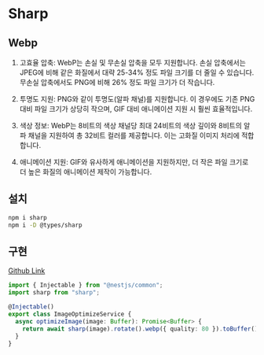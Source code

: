 # Sharp

## Webp

1. 고효율 압축: WebP는 손실 및 무손실 압축을 모두 지원합니다. 손실 압축에서는 JPEG에 비해 같은 화질에서 대략 25-34% 정도 파일 크기를 더 줄일 수 있습니다. 무손실 압축에서도 PNG에 비해 26% 정도 파일 크기가 더 작습니다.

2. 투명도 지원: PNG와 같이 투명도(알파 채널)를 지원합니다. 이 경우에도 기존 PNG 대비 파일 크기가 상당히 작으며, GIF 대비 애니메이션 지원 시 훨씬 효율적입니다.

3. 색상 정보: WebP는 8비트의 색상 채널당 최대 24비트의 색상 깊이와 8비트의 알파 채널을 지원하여 총 32비트 컬러를 제공합니다. 이는 고화질 이미지 처리에 적합합니다.

4. 애니메이션 지원: GIF와 유사하게 애니메이션을 지원하지만, 더 작은 파일 크기로 더 높은 화질의 애니메이션 제작이 가능합니다.

## 설치

```sh
npm i sharp
npm i -D @types/sharp
```

## 구현

[Github Link](https://github.com/gornoba/nestjs-describe/commit/6592cdbe1ca1ea969ab48ea36172966715d6a1e0)

```typescript
import { Injectable } from "@nestjs/common";
import sharp from "sharp";

@Injectable()
export class ImageOptimizeService {
  async optimizeImage(image: Buffer): Promise<Buffer> {
    return await sharp(image).rotate().webp({ quality: 80 }).toBuffer();
  }
}
```
